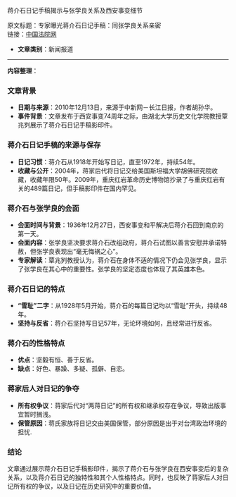 蒋介石日记手稿揭示与张学良关系及西安事变细节  

  原文标题：专家曝光蒋介石日记手稿：同张学良关系亲密  
  链接：[中国法院网](https://www.chinacourt.org/article/detail/2010/12/id/438360.shtml)

- **文章类别**：新闻报道

---

**内容整理**：

### 文章背景
- **日期与来源**：2010年12月13日，来源于中新网－长江日报，作者胡孙华。
- **事件背景**：文章发布于西安事变74周年之际，由湖北大学历史文化学院教授覃兆刿展示了蒋介石日记手稿影印件。

### 蒋介石日记手稿的来源与保存
- **日记习惯**：蒋介石从1918年开始写日记，直至1972年，持续54年。
- **收藏与公开**：2004年，蒋家后代将日记交给美国斯坦福大学胡佛研究院收藏，收藏年限50年。2009年，重庆红岩革命历史博物馆抄录了与重庆红岩有关的489篇日记，但手稿影印件在国内罕见。

### 蒋介石与张学良的会面
- **会面时间与背景**：1936年12月27日，西安事变和平解决后蒋介石回到南京的第一天。
- **会面内容**：张学良坚决要求蒋介石改组政府，蒋介石试图以善言安慰并承诺特赦，但张学良表现出“毫无悔祸之心”。
- **专家解读**：覃兆刿教授认为，蒋介石在身体不适的情况下仍会见张学良，显示了张学良在其心中的重要性。张学良的坚定态度也体现了其英雄本色。

### 蒋介石日记的特点
- **“雪耻”二字**：从1928年5月开始，蒋介石的每篇日记均以“雪耻”开头，持续48年。
- **坚持与反省**：蒋介石坚持写日记57年，无论环境如何，且经常进行反省。

### 蒋介石的性格特点
- **优点**：坚毅有恒、善于反省。
- **缺点**：好色、暴躁、多疑、孤僻、自恋。

### 蒋家后人对日记的争夺
- **所有权争议**：蒋家后代对“两蒋日记”的所有权和继承权存在争议，导致出版事宜暂时搁浅。
- **保管原因**：蒋氏家族将日记交由美国保管，部分原因是出于对台湾政治环境的担忧.

### 结论
文章通过展示蒋介石日记手稿影印件，揭示了蒋介石与张学良在西安事变后的复杂关系，以及蒋介石日记的独特性和其个人性格特点。同时，也反映了蒋家后人对日记所有权的争议，以及日记在历史研究中的重要价值。